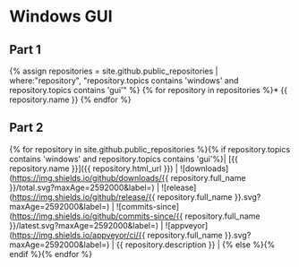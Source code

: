 # Windows GUI

## Part 1
{% assign repositories = site.github.public_repositories | where:"repository", "repository.topics contains 'windows' and repository.topics contains 'gui'" %}
{% for repository in repositories %}* {{ repository.name }}
{% endfor %}


## Part 2
{% for repository in site.github.public_repositories %}{% if repository.topics contains 'windows' and repository.topics contains 'gui'%}| [{{ repository.name }}]({{ repository.html_url }}) | ![downloads](https://img.shields.io/github/downloads/{{ repository.full_name }}/total.svg?maxAge=2592000&label=) | ![release](https://img.shields.io/github/release/{{ repository.full_name }}.svg?maxAge=2592000&label=) | ![commits-since](https://img.shields.io/github/commits-since/{{ repository.full_name }}/latest.svg?maxAge=2592000&label=) | ![appveyor](https://img.shields.io/appveyor/ci/{{ repository.full_name }}.svg?maxAge=2592000&label=) | {{ repository.description }} |
{% else %}{% endif %}{% endfor %}

